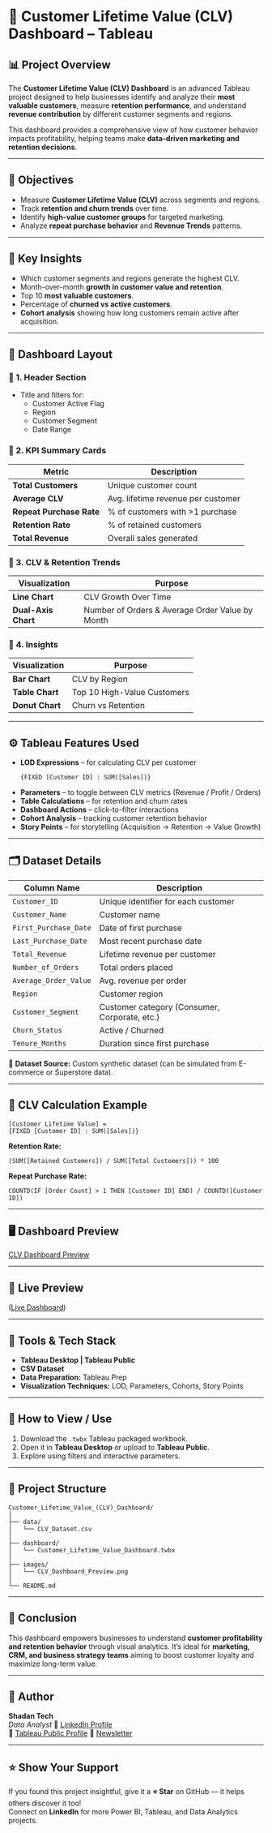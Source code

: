 # 💼 Customer Lifetime Value (CLV) Dashboard – Tableau

## 📊 Project Overview
The **Customer Lifetime Value (CLV) Dashboard** is an advanced Tableau project designed to help businesses identify and analyze their **most valuable customers**, measure **retention performance**, and understand **revenue contribution** by different customer segments and regions.

This dashboard provides a comprehensive view of how customer behavior impacts profitability, helping teams make **data-driven marketing and retention decisions**.

---

## 🎯 Objectives
- Measure **Customer Lifetime Value (CLV)** across segments and regions.  
- Track **retention and churn trends** over time.  
- Identify **high-value customer groups** for targeted marketing.  
- Analyze **repeat purchase behavior** and **Revenue Trends** patterns.

---

## 🧩 Key Insights
- Which customer segments and regions generate the highest CLV.  
- Month-over-month **growth in customer value and retention**.  
- Top 10 **most valuable customers**.  
- Percentage of **churned vs active customers**.  
- **Cohort analysis** showing how long customers remain active after acquisition.

---

## 🧱 Dashboard Layout

### 🔹 1. Header Section
- Title and filters for:
  - Customer Active Flag
  - Region
  - Customer Segment
  - Date Range

### 🔹 2. KPI Summary Cards
| Metric | Description |
|---------|-------------|
| **Total Customers** | Unique customer count |
| **Average CLV** | Avg. lifetime revenue per customer |
| **Repeat Purchase Rate** | % of customers with >1 purchase |
| **Retention Rate** | % of retained customers |
| **Total Revenue** | Overall sales generated |

### 🔹 3. CLV & Retention Trends
| Visualization | Purpose |
|----------------|----------|
| **Line Chart** | CLV Growth Over Time |
| **Dual-Axis Chart** | Number of Orders & Average Order Value by Month |

### 🔹 4. Insights
| Visualization | Purpose |
|----------------|----------|
| **Bar Chart** | CLV by Region |
| **Table Chart** | Top 10 High-Value Customers |
| **Donut Chart** | Churn vs Retention |

---

## ⚙️ Tableau Features Used
- **LOD Expressions** – for calculating CLV per customer  
  ```tableau
  {FIXED [Customer ID] : SUM([Sales])}
  ```
- **Parameters** – to toggle between CLV metrics (Revenue / Profit / Orders)  
- **Table Calculations** – for retention and churn rates  
- **Dashboard Actions** – click-to-filter interactions  
- **Cohort Analysis** – tracking customer retention behavior  
- **Story Points** – for storytelling (Acquisition → Retention → Value Growth)

---

## 🗂️ Dataset Details
| Column Name | Description |
|--------------|--------------|
| `Customer_ID` | Unique identifier for each customer |
| `Customer_Name` | Customer name |
| `First_Purchase_Date` | Date of first purchase |
| `Last_Purchase_Date` | Most recent purchase date |
| `Total_Revenue` | Lifetime revenue per customer |
| `Number_of_Orders` | Total orders placed |
| `Average_Order_Value` | Avg. revenue per order |
| `Region` | Customer region |
| `Customer_Segment` | Customer category (Consumer, Corporate, etc.) |
| `Churn_Status` | Active / Churned |
| `Tenure_Months` | Duration since first purchase |

📁 **Dataset Source:** Custom synthetic dataset (can be simulated from E-commerce or Superstore data).

---

## 🧮 CLV Calculation Example
```tableau
[Customer Lifetime Value] = 
{FIXED [Customer ID] : SUM([Sales])}
```

**Retention Rate:**
```tableau
(SUM([Retained Customers]) / SUM([Total Customers])) * 100
```

**Repeat Purchase Rate:**
```tableau
COUNTD(IF [Order Count] > 1 THEN [Customer ID] END) / COUNTD([Customer ID])
```

---

## 🖥️ Dashboard Preview  
[CLV Dashboard Preview](CLV_Dashboard_Preview.png)

---

## 🔗 Live Preview
([Live Dashboard](https://public.tableau.com/app/profile/shadan.sarfaraz/viz/Customer_Lifetime_Value_Dashboard/CustomerLifetimeValueCLVDashboard?publish=yes))

---

## 🧰 Tools & Tech Stack
- **Tableau Desktop | Tableau Public**  
- **CSV Dataset**  
- **Data Preparation:** Tableau Prep  
- **Visualization Techniques:** LOD, Parameters, Cohorts, Story Points  

---

## 📸 How to View / Use
1. Download the `.twbx` Tableau packaged workbook.  
2. Open it in **Tableau Desktop** or upload to **Tableau Public**.  
3. Explore using filters and interactive parameters.

---

## 📂 Project Structure
```
Customer_Lifetime_Value_(CLV)_Dashboard/
│
├── data/
│   └── CLV_Dataset.csv
│
├── dashboard/
│   └── Customer_Lifetime_Value_Dashboard.twbx
│
├── images/
│   └── CLV_Dashboard_Preview.png
│
└── README.md
```

---

## 🏁 Conclusion
This dashboard empowers businesses to understand **customer profitability and retention behavior** through visual analytics. It’s ideal for **marketing, CRM, and business strategy teams** aiming to boost customer loyalty and maximize long-term value.

---

## 👤 Author
**Shadan Tech**   
_Data Analyst_
🔗 [LinkedIn Profile](http://www.linkedin.com/in/shadantech)  
🔗 [Tableau Public Profile](https://public.tableau.com/app/profile/shadan.sarfaraz/vizzes)
🔗 [Newsletter](https://shadantech.substack.com/)

---

## ⭐ Show Your Support

If you found this project insightful, give it a **⭐ Star** on GitHub — it helps others discover it too!  
Connect on **LinkedIn** for more Power BI, Tableau, and Data Analytics projects.